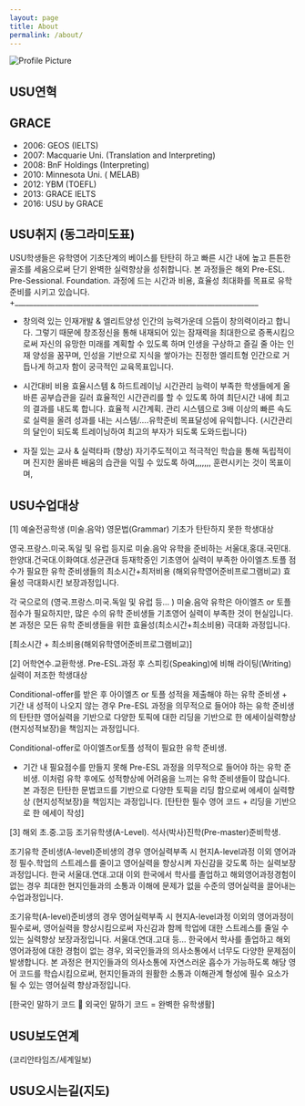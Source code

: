 ```yaml
---
layout: page
title: About
permalink: /about/
---
```


<img src="{{ site.baseurl }}/assets/profile-placeholder.gif" title="Profile Picture" class="profile">

## USU연혁


## GRACE
* 2006: GEOS (IELTS)
* 2007: Macquarie Uni. (Translation and Interpreting) 
* 2008: BnF Holdings (Interpreting)
* 2010: Minnesota Uni. (          MELAB)
* 2012: YBM (TOEFL)
* 2013: GRACE IELTS
* 2016: USU by GRACE 

## USU취지  (동그라미도표)

USU학생들은 유학영어 기초단계의 베이스를 탄탄히 하고 빠른 시간 내에 높고 튼튼한 골조를 세움으로써 단기 완벽한 실력향상을 성취합니다. 
본 과정들은 해외 Pre-ESL. Pre-Sessional. Foundation. 과정에 드는 시간과 비용, 효율성 최대화를 목표로 유학준비를 시키고 있습니다. +___________________________________________________________________

                                                                            
* 창의력 있는 인재개발 & 엘리트양성 
인간의 능력가운데 으뜸이 창의력이라고 합니다. 그렇기 때문에 창조정신을 통해 내재되어 있는 잠재력을 최대한으로 증폭시킴으로써 자신의 유망한 미래를 계획할 수 있도록 하며 인생을 구상하고 즐길 줄 아는 인재 양성을 꿈꾸며, 인성을 기반으로 지식을 쌓아가는 진정한 엘리트형 인간으로 거듭나게 하고자 함이 궁극적인 교육목표입니다.

* 시간대비 비용 효율시스템 & 하드트레이닝
시간관리 능력이 부족한 학생들에게 올바른 공부습관을 길러 효율적인 시간관리를 할 수 있도록 하여 최단시간 내에 최고의 결과를 내도록 합니다. 효율적 시간계획. 관리 시스템으로 3배 이상의 빠른 속도로 실력을 올려 성과를 내는 시스템/….유학준비 목표달성에 유익합니다. (시간관리의 달인이 되도록 트레이닝하여 최고의 부자가 되도록 도와드립니다)

* 자질 있는 교사 & 실력타파 (향상) 
자기주도적이고 적극적인 학습을 통해 독립적이며 진지한 올바른 배움의 습관을 익힐 수 있도록 하여,,,,,,, 훈련시키는 것이 목표이며,

## USU수업대상

[1] 예술전공학생 (미술.음악) 영문법(Grammar) 기초가 탄탄하지 못한 학생대상

영국.프랑스.미국.독일 및 유럽 등지로 미술.음악 유학을 준비하는 서울대,홍대.국민대.한양대.건국대.이화여대.성균관대 등재학중인 기초영어 실력이 부족한 아이엘츠.토플 점수가 필요한 유학 준비생들의 최소시간+최저비용 (해외유학영어준비프로그램비교) 효율성 극대화시킨 보장과정입니다.

각 국으로의 (영국.프랑스.미국.독일 및 유럽 등... ) 미술.음악 유학은 아이엘츠 or 토플 점수가 필요하지만, 
많은 수의 유학 준비생들 기초영어 실력이 부족한 것이 현실입니다.
본 과정은 모든 유학 준비생들을 위한 효율성(최소시간+최소비용) 극대화 과정입니다. 

[최소시간 + 최소비용(해외유학영어준비프로그램비교)]


[2] 어학연수.교환학생. Pre-ESL.과정 후 스피킹(Speaking)에 비해 라이팅(Writing)실력이 저조한 학생대상

Conditional-offer를 받은 후 아이엘츠 or 토플 성적을 제출해야 하는 유학 준비생 +
기간 내 성적이 나오지 않는 경우 Pre-ESL 과정을 의무적으로 들어야 하는 유학 준비생의 탄탄한 영어실력을 기반으로 다양한 토픽에 대한 리딩을 기반으로 한 에세이실력향상 (현지성적보장)을 책임지는 과정입니다.


Conditional-offer로 아이엘츠or토플 성적이 필요한 유학 준비생.
+ 기간 내 필요점수를 만들지 못해 Pre-ESL 과정을 의무적으로 들어야 하는 유학 준비생.
이처럼 유학 후에도 성적향상에 어려움을 느끼는 유학 준비생들이 많습니다.
본 과정은 탄탄한 문법코드를 기반으로 다양한 토픽을 리딩 함으로써 에세이 실력향상 (현지성적보장)을 책임지는 과정입니다.
[탄탄한 필수 영어 코드 + 리딩을 기반으로 한 에세이 작성]

[3] 해외 초.중.고등 조기유학생(A-Level). 석사(박사)진학(Pre-master)준비학생.

조기유학 준비생(A-level)준비생의 경우 영어실력부족 시 현지A-level과정 이외 영어과정 필수.학업의 스트레스를 줄이고 영어실력을 향상시켜 자신감을 갖도록 하는 실력보장과정입니다. 한국 서울대.연대.고대 이외 한국에서 학사를 졸업하고 해외영어과정경험이 없는 경우 최대한 현지인들과의 소통과 이해에 문제가 없을 수준의 영어실력을 끌어내는 수업과정입니다.

조기유학(A-level)준비생의 경우 영어실력부족 시 현지A-level과정 이외의 영어과정이 필수로써, 영어실력을 향상시킴으로써 자신감과 함께 학업에 대한 스트레스를 줄일 수 있는 실력향상 보장과정입니다. 
서울대.연대.고대 등… 한국에서 학사를 졸업하고 해외영어과정에 대한 경험이 없는 경우, 외국인들과의 의사소통에서 너무도 다양한 문제점이 발생합니다. 
본 과정은 현지인들과의 의사소통에 자연스러운 흡수가 가능하도록 해당 영어 코드를 학습시킴으로써, 현지인들과의 원활한 소통과 이해관계 형성에 필수 요소가 될 수 있는 영어실력 향상과정입니다.

[한국인 말하기 코드  외국인 말하기 코드 = 완벽한 유학생활]


## USU보도연계
(코리안타임즈/세계일보)






## USU오시는길(지도)



